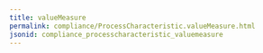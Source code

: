 ```yaml
---
title: valueMeasure
permalink: compliance/ProcessCharacteristic.valueMeasure.html
jsonid: compliance_processcharacteristic_valuemeasure
---
```

